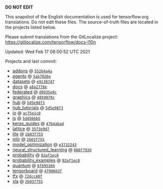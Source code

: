 __DO NOT EDIT__

This snapshot of the English documentation is used for tensorflow.org
translations. Do not edit these files. The source-of-truth files are located in
the projects listed below.

Please submit translations from the GitLocalize project: https://gitlocalize.com/tensorflow/docs-l10n

Updated: Wed Feb 17 08:00:52 UTC 2021

Projects and last commit:

- [addons](https://github.com/tensorflow/addons/tree/master/docs) @ <a href='https://github.com/tensorflow/addons/commit/55264a4afd9644fd8b10ce3161a9ef227f84bbc2'><code>55264a4a</code></a>
- [agents](https://github.com/tensorflow/agents/tree/master/docs) @ <a href='https://github.com/tensorflow/agents/commit/5ab7026e47503f14ef02918acfae340f4128dcd4'><code>5ab7026e</code></a>
- [datasets](https://github.com/tensorflow/datasets/tree/master/docs) @ <a href='https://github.com/tensorflow/datasets/commit/e9130747114fd5641398f63c89b459c169300e20'><code>e9130747</code></a>
- [docs](https://github.com/tensorflow/docs/tree/master/site/en) @ <a href='https://github.com/tensorflow/docs/commit/a8a2778e805509eb0ec0c2487732a9085db33900'><code>a8a2778e</code></a>
- [federated](https://github.com/tensorflow/federated/tree/master/docs) @ <a href='https://github.com/tensorflow/federated/commit/d9935e8c49095c32d7b28c7b17228d2edf370cda'><code>d9935e8c</code></a>
- [graphics](https://github.com/tensorflow/graphics/tree/master/tensorflow_graphics/g3doc) @ <a href='https://github.com/tensorflow/graphics/commit/4859879cde0a258fb725f7ea2342b4a0b4cc2347'><code>4859879c</code></a>
- [hub](https://github.com/tensorflow/hub/tree/master/docs) @ <a href='https://github.com/tensorflow/hub/commit/5d5e98f39204f504ee3ca2cfcb41126f4268a7d6'><code>5d5e98f3</code></a>
- [hub_tutorials](https://github.com/tensorflow/hub/tree/master/examples/colab) @ <a href='https://github.com/tensorflow/hub/commit/5d5e98f39204f504ee3ca2cfcb41126f4268a7d6'><code>5d5e98f3</code></a>
- [io](https://github.com/tensorflow/io/tree/master/docs) @ <a href='https://github.com/tensorflow/io/commit/ac75e1c0b0c89f5d25db48a3c6218ceeee0c1c6a'><code>ac75e1c0</code></a>
- [js](https://github.com/tensorflow/tfjs-website/tree/master/docs) @ <a href='https://github.com/tensorflow/tfjs-website/commit/5dd566b56c4dddc94ee7ddf72751e9c697d5a605'><code>5dd566b5</code></a>
- [keras_guides](https://github.com/tensorflow/docs/tree/snapshot-keras/site/en/guide/keras) @ <a href='https://github.com/tensorflow/docs/commit/4764abad680f9698f8ba9ace121ac9d0d9cb69af'><code>4764abad</code></a>
- [lattice](https://github.com/tensorflow/lattice/tree/master/docs) @ <a href='https://github.com/tensorflow/lattice/commit/35f3e9d7da7f90a700d7a903e1818e82965f245c'><code>35f3e9d7</code></a>
- [lite](https://github.com/tensorflow/tensorflow/tree/master/tensorflow/lite/g3doc) @ <a href='https://github.com/tensorflow/tensorflow/commit/2b03f755df92678c4cecbe2585fe23f77274fe33'><code>2b03f755</code></a>
- [mlir](https://github.com/tensorflow/tensorflow/tree/master/tensorflow/compiler/mlir/g3doc) @ <a href='https://github.com/tensorflow/tensorflow/commit/2b03f755df92678c4cecbe2585fe23f77274fe33'><code>2b03f755</code></a>
- [model_optimization](https://github.com/tensorflow/model-optimization/tree/master/tensorflow_model_optimization/g3doc) @ <a href='https://github.com/tensorflow/model-optimization/commit/e3732243718e5aa2c9da626de621ffcbba2eb4bc'><code>e3732243</code></a>
- [neural_structured_learning](https://github.com/tensorflow/neural-structured-learning/tree/master/g3doc) @ <a href='https://github.com/tensorflow/neural-structured-learning/commit/088f793dde1b611c00b7bb7d10264bdf5e6d92fc'><code>088f793d</code></a>
- [probability](https://github.com/tensorflow/probability/tree/master/tensorflow_probability/g3doc) @ <a href='https://github.com/tensorflow/probability/commit/92af1ec875e261d91d8550c9b44dc88454674cba'><code>92af1ec8</code></a>
- [probability_examples](https://github.com/tensorflow/probability/tree/master/tensorflow_probability/examples/jupyter_notebooks) @ <a href='https://github.com/tensorflow/probability/commit/92af1ec875e261d91d8550c9b44dc88454674cba'><code>92af1ec8</code></a>
- [quantum](https://github.com/tensorflow/quantum/tree/master/docs) @ <a href='https://github.com/tensorflow/quantum/commit/0f69536b20abb896c17fecc25b5d8a7cd9f67223'><code>0f69536b</code></a>
- [tensorboard](https://github.com/tensorflow/tensorboard/tree/master/docs) @ <a href='https://github.com/tensorflow/tensorboard/commit/4790603f0dbe7a1d888b33fdc02abb95d9653c1b'><code>4790603f</code></a>
- [tfx](https://github.com/tensorflow/tfx/tree/master/docs) @ <a href='https://github.com/tensorflow/tfx/commit/72dcc40f5f2f186af7e736dfe136ee3e2d2aa464'><code>72dcc40f</code></a>
- [xla](https://github.com/tensorflow/tensorflow/tree/master/tensorflow/compiler/xla/g3doc) @ <a href='https://github.com/tensorflow/tensorflow/commit/2b03f755df92678c4cecbe2585fe23f77274fe33'><code>2b03f755</code></a>

